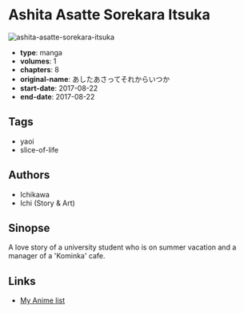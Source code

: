 # Ashita Asatte Sorekara Itsuka

![ashita-asatte-sorekara-itsuka](https://cdn.myanimelist.net/images/manga/2/225134.jpg)

-   **type**: manga
-   **volumes**: 1
-   **chapters**: 8
-   **original-name**: あしたあさってそれからいつか
-   **start-date**: 2017-08-22
-   **end-date**: 2017-08-22

## Tags

-   yaoi
-   slice-of-life

## Authors

-   Ichikawa
-   Ichi (Story & Art)

## Sinopse

A love story of a university student who is on summer vacation and a manager of a 'Kominka' cafe.

## Links

-   [My Anime list](https://myanimelist.net/manga/113077/Ashita_Asatte_Sorekara_Itsuka)
